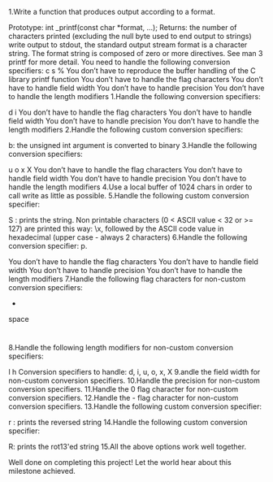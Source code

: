 1.Write a function that produces output according to a format.

Prototype: int _printf(const char *format, ...);
Returns: the number of characters printed (excluding the null byte used to end output to strings)
write output to stdout, the standard output stream
format is a character string. The format string is composed of zero or more directives. See man 3 printf for more detail. You need to handle the following conversion specifiers:
c
s
%
You don’t have to reproduce the buffer handling of the C library printf function
You don’t have to handle the flag characters
You don’t have to handle field width
You don’t have to handle precision
You don’t have to handle the length modifiers
1.Handle the following conversion specifiers:

d
i
You don’t have to handle the flag characters
You don’t have to handle field width
You don’t have to handle precision
You don’t have to handle the length modifiers
2.Handle the following custom conversion specifiers:

b: the unsigned int argument is converted to binary
3.Handle the following conversion specifiers:

u
o
x
X
You don’t have to handle the flag characters
You don’t have to handle field width
You don’t have to handle precision
You don’t have to handle the length modifiers
4.Use a local buffer of 1024 chars in order to call write as little as possible.
5.Handle the following custom conversion specifier:

S : prints the string.
Non printable characters (0 < ASCII value < 32 or >= 127) are printed this way: \x, followed by the ASCII code value in hexadecimal (upper case - always 2 characters)
6.Handle the following conversion specifier: p.

You don’t have to handle the flag characters
You don’t have to handle field width
You don’t have to handle precision
You don’t have to handle the length modifiers
7.Handle the following flag characters for non-custom conversion specifiers:

+
space
#
8.Handle the following length modifiers for non-custom conversion specifiers:

l
h
Conversion specifiers to handle: d, i, u, o, x, X
9.andle the field width for non-custom conversion specifiers.
10.Handle the precision for non-custom conversion specifiers.
11.Handle the 0 flag character for non-custom conversion specifiers.
12.Handle the - flag character for non-custom conversion specifiers.
13.Handle the following custom conversion specifier:

r : prints the reversed string
14.Handle the following custom conversion specifier:

R: prints the rot13'ed string
15.All the above options work well together.

Well done on completing this project! Let the world hear about this milestone achieved.
